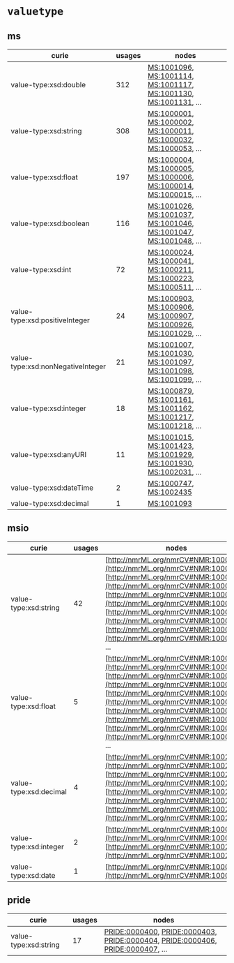 # `valuetype`

## ms

| curie                             |   usages | nodes                                                                                                                                                                                                                                                                                            |
|-----------------------------------|----------|--------------------------------------------------------------------------------------------------------------------------------------------------------------------------------------------------------------------------------------------------------------------------------------------------|
| value-type:xsd:double             |      312 | [MS:1001096](http://purl.obolibrary.org/obo/MS_1001096), [MS:1001114](http://purl.obolibrary.org/obo/MS_1001114), [MS:1001117](http://purl.obolibrary.org/obo/MS_1001117), [MS:1001130](http://purl.obolibrary.org/obo/MS_1001130), [MS:1001131](http://purl.obolibrary.org/obo/MS_1001131), ... |
| value-type:xsd:string             |      308 | [MS:1000001](http://purl.obolibrary.org/obo/MS_1000001), [MS:1000002](http://purl.obolibrary.org/obo/MS_1000002), [MS:1000011](http://purl.obolibrary.org/obo/MS_1000011), [MS:1000032](http://purl.obolibrary.org/obo/MS_1000032), [MS:1000053](http://purl.obolibrary.org/obo/MS_1000053), ... |
| value-type:xsd:float              |      197 | [MS:1000004](http://purl.obolibrary.org/obo/MS_1000004), [MS:1000005](http://purl.obolibrary.org/obo/MS_1000005), [MS:1000006](http://purl.obolibrary.org/obo/MS_1000006), [MS:1000014](http://purl.obolibrary.org/obo/MS_1000014), [MS:1000015](http://purl.obolibrary.org/obo/MS_1000015), ... |
| value-type:xsd:boolean            |      116 | [MS:1001026](http://purl.obolibrary.org/obo/MS_1001026), [MS:1001037](http://purl.obolibrary.org/obo/MS_1001037), [MS:1001046](http://purl.obolibrary.org/obo/MS_1001046), [MS:1001047](http://purl.obolibrary.org/obo/MS_1001047), [MS:1001048](http://purl.obolibrary.org/obo/MS_1001048), ... |
| value-type:xsd:int                |       72 | [MS:1000024](http://purl.obolibrary.org/obo/MS_1000024), [MS:1000041](http://purl.obolibrary.org/obo/MS_1000041), [MS:1000211](http://purl.obolibrary.org/obo/MS_1000211), [MS:1000223](http://purl.obolibrary.org/obo/MS_1000223), [MS:1000511](http://purl.obolibrary.org/obo/MS_1000511), ... |
| value-type:xsd:positiveInteger    |       24 | [MS:1000903](http://purl.obolibrary.org/obo/MS_1000903), [MS:1000906](http://purl.obolibrary.org/obo/MS_1000906), [MS:1000907](http://purl.obolibrary.org/obo/MS_1000907), [MS:1000926](http://purl.obolibrary.org/obo/MS_1000926), [MS:1001029](http://purl.obolibrary.org/obo/MS_1001029), ... |
| value-type:xsd:nonNegativeInteger |       21 | [MS:1001007](http://purl.obolibrary.org/obo/MS_1001007), [MS:1001030](http://purl.obolibrary.org/obo/MS_1001030), [MS:1001097](http://purl.obolibrary.org/obo/MS_1001097), [MS:1001098](http://purl.obolibrary.org/obo/MS_1001098), [MS:1001099](http://purl.obolibrary.org/obo/MS_1001099), ... |
| value-type:xsd:integer            |       18 | [MS:1000879](http://purl.obolibrary.org/obo/MS_1000879), [MS:1001161](http://purl.obolibrary.org/obo/MS_1001161), [MS:1001162](http://purl.obolibrary.org/obo/MS_1001162), [MS:1001217](http://purl.obolibrary.org/obo/MS_1001217), [MS:1001218](http://purl.obolibrary.org/obo/MS_1001218), ... |
| value-type:xsd:anyURI             |       11 | [MS:1001015](http://purl.obolibrary.org/obo/MS_1001015), [MS:1001423](http://purl.obolibrary.org/obo/MS_1001423), [MS:1001929](http://purl.obolibrary.org/obo/MS_1001929), [MS:1001930](http://purl.obolibrary.org/obo/MS_1001930), [MS:1002031](http://purl.obolibrary.org/obo/MS_1002031), ... |
| value-type:xsd:dateTime           |        2 | [MS:1000747](http://purl.obolibrary.org/obo/MS_1000747), [MS:1002435](http://purl.obolibrary.org/obo/MS_1002435)                                                                                                                                                                                 |
| value-type:xsd:decimal            |        1 | [MS:1001093](http://purl.obolibrary.org/obo/MS_1001093)                                                                                                                                                                                                                                          |

## msio

| curie                  |   usages | nodes                                                                                                                                                                                                                                                                                                                                                                                 |
|------------------------|----------|---------------------------------------------------------------------------------------------------------------------------------------------------------------------------------------------------------------------------------------------------------------------------------------------------------------------------------------------------------------------------------------|
| value-type:xsd:string  |       42 | [http://nmrML.org/nmrCV#NMR:1000001](http://nmrML.org/nmrCV#NMR:1000001), [http://nmrML.org/nmrCV#NMR:1000032](http://nmrML.org/nmrCV#NMR:1000032), [http://nmrML.org/nmrCV#NMR:1000053](http://nmrML.org/nmrCV#NMR:1000053), [http://nmrML.org/nmrCV#NMR:1000529](http://nmrML.org/nmrCV#NMR:1000529), [http://nmrML.org/nmrCV#NMR:1000568](http://nmrML.org/nmrCV#NMR:1000568), ... |
| value-type:xsd:float   |        5 | [http://nmrML.org/nmrCV#NMR:1000004](http://nmrML.org/nmrCV#NMR:1000004), [http://nmrML.org/nmrCV#NMR:1000005](http://nmrML.org/nmrCV#NMR:1000005), [http://nmrML.org/nmrCV#NMR:1000006](http://nmrML.org/nmrCV#NMR:1000006), [http://nmrML.org/nmrCV#NMR:1000862](http://nmrML.org/nmrCV#NMR:1000862), [http://nmrML.org/nmrCV#NMR:1000863](http://nmrML.org/nmrCV#NMR:1000863), ... |
| value-type:xsd:decimal |        4 | [http://nmrML.org/nmrCV#NMR:1002016](http://nmrML.org/nmrCV#NMR:1002016), [http://nmrML.org/nmrCV#NMR:1002017](http://nmrML.org/nmrCV#NMR:1002017), [http://nmrML.org/nmrCV#NMR:1002018](http://nmrML.org/nmrCV#NMR:1002018), [http://nmrML.org/nmrCV#NMR:1002021](http://nmrML.org/nmrCV#NMR:1002021)                                                                                |
| value-type:xsd:integer |        2 | [http://nmrML.org/nmrCV#NMR:1000879](http://nmrML.org/nmrCV#NMR:1000879), [http://nmrML.org/nmrCV#NMR:1002000](http://nmrML.org/nmrCV#NMR:1002000)                                                                                                                                                                                                                                    |
| value-type:xsd:date    |        1 | [http://nmrML.org/nmrCV#NMR:1000747](http://nmrML.org/nmrCV#NMR:1000747)                                                                                                                                                                                                                                                                                                              |

## pride

| curie                 |   usages | nodes                                                                                                                                                                                                                                                                                                                          |
|-----------------------|----------|--------------------------------------------------------------------------------------------------------------------------------------------------------------------------------------------------------------------------------------------------------------------------------------------------------------------------------|
| value-type:xsd:string |       17 | [PRIDE:0000400](http://purl.obolibrary.org/obo/PRIDE_0000400), [PRIDE:0000403](http://purl.obolibrary.org/obo/PRIDE_0000403), [PRIDE:0000404](http://purl.obolibrary.org/obo/PRIDE_0000404), [PRIDE:0000406](http://purl.obolibrary.org/obo/PRIDE_0000406), [PRIDE:0000407](http://purl.obolibrary.org/obo/PRIDE_0000407), ... |

